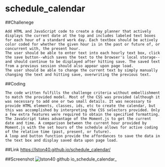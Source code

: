 # schedule_calendar

##Challenege
```
Add HTML and JavaScript code to create a day planner that actively displays the current date at the top and includes labeled text boxes for each hour of a standard work day. Each textbox should be actively color coded for whether the given hour is in the past or future of, or concurrent with, the present hour. 
The user should be able to enter text into each hourly text box, click the save button--which saves the text to the browser's local storage--and should continue to be displayed after hitting save. The saved text from a previous session should also appear upon page load.
The user should be able to change the current text by simply manually changing the text and hitting save, overwriting the previous text.
```

##Coding
```
The code written fulfills the challenge criteria without embellishment to match the provided model. Most of the CSS was provided (although it was necessary to add one or two small details. It was necessary to provide HTML elements, classes, ids, etc to create the calendar, but this was accomplished by interpreting the CSS selectors provided. Only a few extra features were required to obtain the specified formatting.
The JavaScript takes advantage of the Moment.js to get the current date and time. A comparison between the current hour provided by Moment.js with the set hours of the schedule allows for active coding of the relative time (past, present, or future). 
A loop and button function provide the affordances to save the data in the text box and display saved data upon page load.
```

##Link
https://lston40.github.io/schedule_calendar/

##Screenshot
![lston40 github io_schedule_calendar_](https://user-images.githubusercontent.com/103286445/177675148-bda1a017-706b-4b85-bb69-d7f7c391ff34.png)

